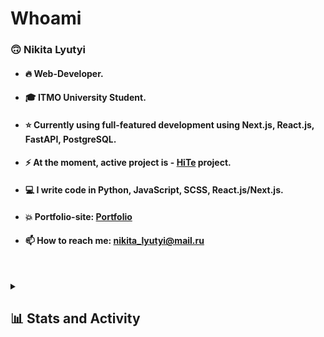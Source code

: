 # Whoami
### 🙃 Nikita Lyutyi
- #### 🔥 Web-Developer.
- #### 🎓 ITMO University Student.
- #### ⭐ Currently using full-featured development using Next.js, React.js, FastAPI, PostgreSQL.
- #### ⚡ At the moment, active project is - [HiTe](https://github.com/SmaF1-dev/HiTe) project.
- #### 💻 I write code in Python, JavaScript, SCSS, React.js/Next.js.
- #### 💥 Portfolio-site: [Portfolio](https://smaf1.vercel.app/)
- #### 📫 How to reach me: nikita_lyutyi@mail.ru
  <br>
<details>
  <summary><h2>📊 Stats and Activity</h2></summary>
  <h3>🔥 Streak Stats</h3>
    <p>
        <img alt="SmaF1-dev's streak" src="https://github-readme-streak-stats-eight.vercel.app/?user=SmaF1-dev&theme=monokai-metallian&hide_border=true&short_numbers=true"/>
    </p>

  <h3>💻 GitHub Profile Stats</h3>
    <a href="https://github.com/smaf1-dev">
      <img alt="SmaF1-dev's Github Stats" src="https://denvercoder1-github-readme-stats.vercel.app/api/?username=SmaF1-dev&show_icons=true&include_all_commits=true&count_private=true&theme=react&hide_border=true&bg_color=1F222E&title_color=F85D7F&icon_color=F8D866" height="180px"/>
    </a>
    <a href="https://github.com/smaf1-dev">
      <img alt="SmaF1-dev's Top Languages" src="https://denvercoder1-github-readme-stats.vercel.app/api/top-langs/?username=SmaF1-dev&langs_count=8&layout=compact&theme=react&hide_border=true&bg_color=1F222E&title_color=F85D7F&icon_color=F8D866&hide=Jupyter%20Notebook,Roff" height="180px"/>
    </a>
</details>
